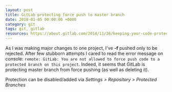 ```yaml
---
layout: post
title: GitLab protecting force push to master branch
date: 2018-01-05 00:00:00 +0000
category: git
tags: git, gitlab
resources: https://about.gitlab.com/2014/11/26/keeping-your-code-protected/
---
```

As I was making major changes to one project, I've **-f** pushed only to be rejected. After few stubborn attempts I cared to read the error message on console: `remote: GitLab: You are not allowed to force push code to a protected branch on this project`. Indeed, it seems that GitLab is protecting master branch from force pushing (as well as deleting it).

Protection can be disabled/added via _Settings > Repository > Protected Branches_